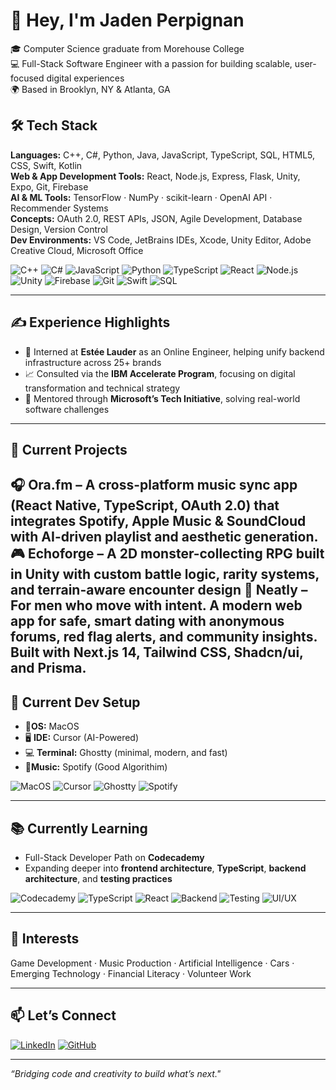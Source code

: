 # 👋 Hey, I'm Jaden Perpignan

🎓 Computer Science graduate from Morehouse College  
💻 Full-Stack Software Engineer with a passion for building scalable, user-focused digital experiences  
🌍 Based in Brooklyn, NY & Atlanta, GA

## 🛠 Tech Stack

**Languages:** C++, C#, Python, Java, JavaScript, TypeScript, SQL, HTML5, CSS, Swift, Kotlin <br>
**Web & App Development Tools:** React, Node.js, Express, Flask, Unity, Expo, Git, Firebase <br>
**AI & ML Tools:** TensorFlow · NumPy · scikit-learn · OpenAI API · Recommender Systems <br>
**Concepts:** OAuth 2.0, REST APIs, JSON, Agile Development, Database Design, Version Control  <br>
**Dev Environments:** VS Code, JetBrains IDEs, Xcode, Unity Editor, Adobe Creative Cloud, Microsoft Office

![C++](https://img.shields.io/badge/-C++-00599C?style=flat&logo=c%2B%2B&logoColor=white)
![C#](https://img.shields.io/badge/-C%23-239120?style=flat&logo=c-sharp&logoColor=white)
![JavaScript](https://img.shields.io/badge/-JavaScript-F7DF1E?style=flat&logo=javascript&logoColor=black)
![Python](https://img.shields.io/badge/-Python-3776AB?style=flat&logo=python&logoColor=white)
![TypeScript](https://img.shields.io/badge/-TypeScript-3178C6?style=flat&logo=typescript&logoColor=white)
![React](https://img.shields.io/badge/-React-20232A?style=flat&logo=react&logoColor=61DAFB)
![Node.js](https://img.shields.io/badge/-Node.js-339933?style=flat&logo=nodedotjs&logoColor=white)
![Unity](https://img.shields.io/badge/-Unity-000000?style=flat&logo=unity&logoColor=white)
![Firebase](https://img.shields.io/badge/-Firebase-FFCA28?style=flat&logo=firebase&logoColor=black)
![Git](https://img.shields.io/badge/-Git-F05032?style=flat&logo=git&logoColor=white)
![Swift](https://img.shields.io/badge/-Swift-FA7343?style=flat&logo=swift&logoColor=white)
![SQL](https://img.shields.io/badge/-SQL-4479A1?style=flat&logo=mysql&logoColor=white)

---

## ✍️ Experience Highlights

- 🧠 Interned at **Estée Lauder** as an Online Engineer, helping unify backend infrastructure across 25+ brands  
- 📈 Consulted via the **IBM Accelerate Program**, focusing on digital transformation and technical strategy  
- 🤝 Mentored through **Microsoft’s Tech Initiative**, solving real-world software challenges

---

## 🔧 Current Projects

🎧 **Ora.fm** – A cross-platform music sync app (React Native, TypeScript, OAuth 2.0) that integrates Spotify, Apple Music & SoundCloud with AI-driven playlist and aesthetic generation.  
🎮 **Echoforge** – A 2D monster-collecting RPG built in Unity with custom battle logic, rarity systems, and terrain-aware encounter design
🔐 **Neatly** – For men who move with intent. A modern web app for safe, smart dating with anonymous forums, red flag alerts, and community insights. Built with Next.js 14, Tailwind CSS, Shadcn/ui, and Prisma.
---

## 🧰 Current Dev Setup
- 🍎**OS:** MacOS
- 🖥️ **IDE:** Cursor (AI-Powered)  
- 💻 **Terminal:** Ghostty (minimal, modern, and fast)
- 🎸**Music:** Spotify (Good Algorithim)

![MacOS](https://img.shields.io/badge/macOS-000000?style=flat&logo=apple&logoColor=white)
![Cursor](https://img.shields.io/badge/IDE-Cursor-1C1C1C?style=flat&logo=vercel&logoColor=white)
![Ghostty](https://img.shields.io/badge/Terminal-Ghostty-223D7E?style=flat&logo=ghost&logoColor=white)
![Spotify](https://img.shields.io/badge/-Spotify-1DB954?style=flat&logo=spotify&logoColor=white)

---

## 📚 Currently Learning

- Full-Stack Developer Path on **Codecademy**  
- Expanding deeper into **frontend architecture**, **TypeScript**, **backend architecture**, and **testing practices**

![Codecademy](https://img.shields.io/badge/Learning-Codecademy-1F4056?style=flat&logo=codecademy&logoColor=white)
![TypeScript](https://img.shields.io/badge/-TypeScript-3178C6?style=flat&logo=typescript&logoColor=white)
![React](https://img.shields.io/badge/-React-20232A?style=flat&logo=react&logoColor=61DAFB)
![Backend](https://img.shields.io/badge/-Backend_Architecture-grey?style=flat)
![Testing](https://img.shields.io/badge/-Testing_Practices-lightgrey?style=flat)
![UI/UX](https://img.shields.io/badge/-UI%2FUX_Design-FF6F61?style=flat)

---

## 🎯 Interests

Game Development · Music Production · Artificial Intelligence · Cars · Emerging Technology · Financial Literacy · Volunteer Work

---

## 📫 Let’s Connect

[![LinkedIn](https://img.shields.io/badge/-LinkedIn-0A66C2?style=flat&logo=linkedin&logoColor=white)](https://www.linkedin.com/in/jadenperpignan)
[![GitHub](https://img.shields.io/badge/-GitHub-181717?style=flat&logo=github&logoColor=white)](https://github.com/JadenPerpignan)

---

*“Bridging code and creativity to build what’s next."*
